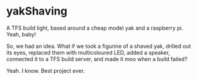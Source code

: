 yakShaving
==========

A TFS build light, based around a cheap model yak and a raspberry pi. Yeah, baby!

So, we had an idea. What if we took a figurine of a shaved yak, drilled out its eyes, replaced them with multicoloured LED, added a speaker, connected it to a TFS build server, and made it moo when a build failed? 

Yeah. I know. Best project ever.